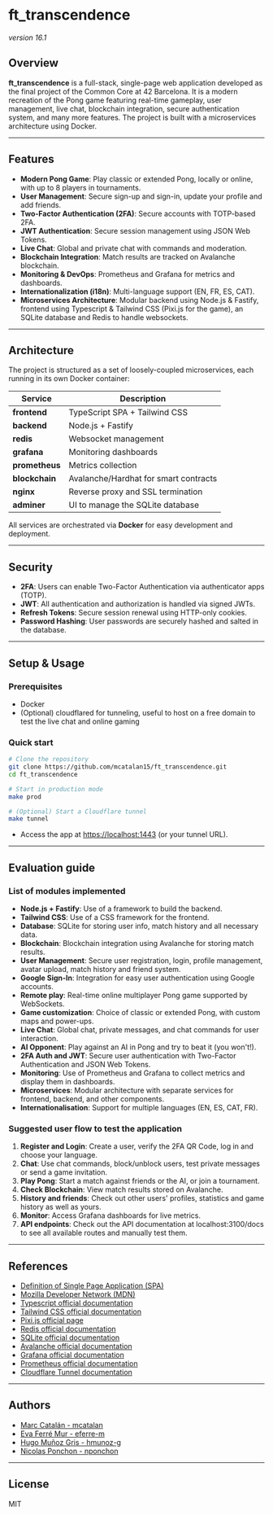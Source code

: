 # ft_transcendence
_version 16.1_

## Overview

**ft_transcendence** is a full-stack, single-page web application developed as the final project of the Common Core at 42 Barcelona. It is a modern recreation of the Pong game featuring real-time gameplay, user management, live chat, blockchain integration, secure authentication system, and many more features. The project is built with a microservices architecture using Docker.

---

## Features

- **Modern Pong Game**: Play classic or extended Pong, locally or online, with up to 8 players in tournaments.
- **User Management**: Secure sign-up and sign-in, update your profile and add friends.
- **Two-Factor Authentication (2FA)**: Secure accounts with TOTP-based 2FA.
- **JWT Authentication**: Secure session management using JSON Web Tokens.
- **Live Chat**: Global and private chat with commands and moderation.
- **Blockchain Integration**: Match results are tracked on Avalanche blockchain.
- **Monitoring & DevOps**: Prometheus and Grafana for metrics and dashboards.
- **Internationalization (i18n)**: Multi-language support (EN, FR, ES, CAT).
- **Microservices Architecture**: Modular backend using Node.js & Fastify, frontend using Typescript & Tailwind CSS (Pixi.js for the game), an SQLite database and Redis to handle websockets.

---

## Architecture

The project is structured as a set of loosely-coupled microservices, each running in its own Docker container:

| Service       | Description                                  |
|---------------|----------------------------------------------|
| **frontend**  | TypeScript SPA + Tailwind CSS                |
| **backend**   | Node.js + Fastify                            |
| **redis**     | Websocket management                         |
| **grafana**   | Monitoring dashboards                        |
| **prometheus**| Metrics collection                           |
| **blockchain**| Avalanche/Hardhat for smart contracts        |
| **nginx**     | Reverse proxy and SSL termination            |
| **adminer**   | UI to manage the SQLite database             |

All services are orchestrated via **Docker** for easy development and deployment.

---

## Security

- **2FA**: Users can enable Two-Factor Authentication via authenticator apps (TOTP).
- **JWT**: All authentication and authorization is handled via signed JWTs.
- **Refresh Tokens**: Secure session renewal using HTTP-only cookies.
- **Password Hashing**: User passwords are securely hashed and salted in the database.

---

## Setup & Usage

### Prerequisites

- Docker
- (Optional) cloudflared for tunneling, useful to host on a free domain to test the live chat and online gaming

### Quick start

```bash
# Clone the repository
git clone https://github.com/mcatalan15/ft_transcendence.git
cd ft_transcendence

# Start in production mode
make prod

# (Optional) Start a Cloudflare tunnel
make tunnel
```

- Access the app at [https://localhost:1443](https://localhost:1443) (or your tunnel URL).

---

## Evaluation guide

### List of modules implemented

- **Node.js + Fastify**: Use of a framework to build the backend.
- **Tailwind CSS**: Use of a CSS framework for the frontend.
- **Database**: SQLite for storing user info, match history and all necessary data.
- **Blockchain**: Blockchain integration using Avalanche for storing match results.
- **User Management**: Secure user registration, login, profile management, avatar upload, match history and friend system.
- **Google Sign-In**: Integration for easy user authentication using Google accounts.
- **Remote play**: Real-time online multiplayer Pong game supported by WebSockets.
- **Game customization**: Choice of classic or extended Pong, with custom maps and power-ups.
- **Live Chat**: Global chat, private messages, and chat commands for user interaction.
- **AI Opponent**: Play against an AI in Pong and try to beat it (you won't!).
- **2FA Auth and JWT**: Secure user authentication with Two-Factor Authentication and JSON Web Tokens.
- **Monitoring**: Use of Prometheus and Grafana to collect metrics and display them in dashboards.
- **Microservices**: Modular architecture with separate services for frontend, backend, and other components.
- **Internationalisation**: Support for multiple languages (EN, ES, CAT, FR).

### Suggested user flow to test the application

1. **Register and Login**: Create a user, verify the 2FA QR Code, log in and choose your language.
2. **Chat**: Use chat commands, block/unblock users, test private messages or send a game invitation.
3. **Play Pong**: Start a match against friends or the AI, or join a tournament.
4. **Check Blockchain**: View match results stored on Avalanche.
5. **History and friends**: Check out other users' profiles, statistics and game history as well as yours.
6. **Monitor**: Access Grafana dashboards for live metrics.
7. **API endpoints**: Check out the API documentation at localhost:3100/docs to see all available routes and manually test them.

---

## References

- [Definition of Single Page Application (SPA)](https://developer.mozilla.org/en-US/docs/Glossary/SPA)
- [Mozilla Developer Network (MDN)](https://developer.mozilla.org/)
- [Typescript official documentation](https://www.typescriptlang.org/docs/)
- [Tailwind CSS official documentation](https://tailwindcss.com/docs)
- [Pixi.js official page](https://pixijs.com/)
- [Redis official documentation](https://redis.io/documentation)
- [SQLite official documentation](https://www.sqlite.org/docs.html)
- [Avalanche official documentation](https://docs.avax.network/)
- [Grafana official documentation](https://grafana.com/docs/)
- [Prometheus official documentation](https://prometheus.io/docs/introduction/overview/)
- [Cloudflare Tunnel documentation](https://developers.cloudflare.com/cloudflare-one/connections/connect-app)

---

## Authors

- [Marc Catalán - mcatalan](mailto:mcatalan@student.42barcelona.com)
- [Eva Ferré Mur - eferre-m](mailto:eferre-m@student.42barcelona.com)
- [Hugo Muñoz Gris - hmunoz-g](mailto:hmunoz-g@student.42barcelona.com)
- [Nicolas Ponchon - nponchon](mailto:nponchon@student.42barcelona.com)

---

## License

MIT
